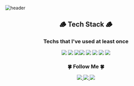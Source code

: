 <!-- <h2 align="center">안녕하세요! 대학생 iOS 앱 개발자 서광용 입니다.</h2> -->
![header](https://capsule-render.vercel.app/api?type=waving&color=auto&text=%20Gwangyong%20&height=300&fontSize=100&fontAlign=50&fontAlignY=40&fontColor=000000&desc=%Hi%20there!%20I'm%20mobile%20app%20developer%20using%20iOS.)


<h2 align="center">🪵 Tech Stack 🪵</h3>
<h3 align="center"> Techs that I've used at least once </h4>

<p align="center">
<img src="https://img.shields.io/badge/Swift-FA7343?style=flat-square&logo=Swift&logoColor=white"/> <img src="https://img.shields.io/badge/Python-3776AB?style=flat-square&logo=Python&logoColor=white"/> <img src="https://img.shields.io/badge/Flask-000000?style=flat-square&logo=Flask&logoColor=white"/><img src="https://img.shields.io/badge/Django-092E20?style=flat-square&logo=Django&logoColor=white"/> <img src="https://img.shields.io/badge/Java-007396?style=flat-square&logo=Java&logoColor=white"/> <img src="https://img.shields.io/badge/HTML5-E34F26?style=flat-square&logo=HTML5&logoColor=white"/> <img src="https://img.shields.io/badge/CSS3-1572B6?style=flat-square&logo=CSS3&logoColor=white"/> <img src="https://img.shields.io/badge/JavaScript-F7DF1E?style=flat-square&logo=JavaScript&logoColor=white"/></a>

<h3 align="center">🍀 Follow Me 🍀</h5>
<p align="center">
<a href="key4168@icloud.com"><img src="https://img.shields.io/badge/Mail-40AEF0?style=flat-square&logoColor=white"/> <a href="https://velog.io/@dumn423"><img src="https://img.shields.io/badge/Blog-FF7F00?style=flat-square&logo=About.me&logoColor=white"/> <a href="https://www.instagram.com/gwang_yong_00/"><img src="https://img.shields.io/badge/Instagram-E4405F?style=flat-square&logo=Instagram&logoColor=white"/>

<!-- A+ 띄워주는건데, 너무 한게없어서 일단 보류 ㅠ -->
<!-- [![Gwangyong's GitHub stats](https://github-readme-stats.vercel.app/api?username=Gwangyong&theme=graywhite)](https://github.com/anuraghazra/github-readme-stats) -->
